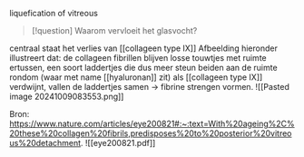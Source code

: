 liquefication of vitreous
> [!question] Waarom vervloeit het glasvocht?

centraal staat het verlies van [[collageen type IX]] 
Afbeelding hieronder illustreert dat: de collageen fibrillen blijven losse touwtjes met ruimte ertussen, een soort laddertjes die dus meer steun beiden aan de ruimte rondom (waar met name [[hyaluronan]] zit)
als [[collageen type IX]] verdwijnt, vallen de laddertjes samen -> fibrine strengen vormen.
![[Pasted image 20241009083553.png]]

Bron:
https://www.nature.com/articles/eye200821#:~:text=With%20ageing%2C%20these%20collagen%20fibrils,predisposes%20to%20posterior%20vitreous%20detachment.
![[eye200821.pdf]]
